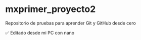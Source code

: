 # mxprimer_proyecto2
Repositorio de pruebas para aprender Git y GitHub desde cero

✅ Editado desde mi PC con nano

